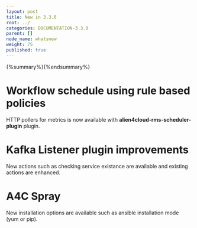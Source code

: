 ```yaml
---
layout: post
title: New in 3.3.0
root: ../
categories: DOCUMENTATION-3.3.0
parent: []
node_name: whatsnew
weight: 75
published: true
---
```


{%summary%}{%endsummary%}

# Workflow schedule using rule based policies
HTTP pollers for metrics is now available with **alien4cloud-rms-scheduler-plugin** plugin.

# Kafka Listener plugin improvements
New actions such as checking service existance are available and existing actions are enhanced.

# A4C Spray
New installation options are available such as ansible installation mode (yum or pip).